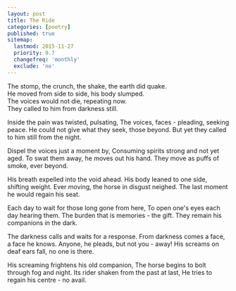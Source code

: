 ```yaml
---
layout: post
title: The Ride
categories: [poetry]
published: true
sitemap:
  lastmod: 2015-11-27
  priority: 0.7
  changefreq: 'monthly'
  exclude: 'no'
---
```


The stomp, the crunch, the shake, the earth did quake.  
He moved from side to side, his body slumped.  
The voices would not die, repeating now.  
They called to him from darkness still.  

Inside the pain was twisted, pulsating,
The voices, faces - pleading, seeking peace.
He could not give what they seek, those beyond.
But yet they called to him still from the night.

Dispel the voices just a moment by,
Consuming spirits strong and not yet aged.
To swat them away, he moves out his hand.
They move as puffs of smoke, ever beyond.

His breath expelled into the void ahead.
His body leaned to one side, shifting weight.
Ever moving, the horse in disgust neighed.
The last moment he would regain his seat.

Each day to wait for those long gone from here,
To open one's eyes each day hearing them.
The burden that is memories - the gift.
They remain his companions in the dark.

The darkness calls and waits for a response.
From darkness comes a face, a face he knows.
Anyone, he pleads, but not you - away!
His screams on deaf ears fall, no one is there.

His screaming frightens his old companion,
The horse begins to bolt through fog and night.
Its rider shaken from the past at last,
He tries to regain his centre - no avail.

